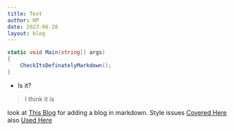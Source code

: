 ```yaml
---
title: Test
author: HP
date: 2023-06-28
layout: blog
---
```


```cs
static void Main(string[] args)
{
    CheckItsDefinatelyMarkdown(); 
}
```

- Is it?

> I think it is

look at [This Blog](https://joshcollinsworth.com/blog/build-static-sveltekit-markdown-blog) for adding a blog in markdown.
Style issues [Covered Here](https://github.com/svelte-add/svelte-add/issues/115) also [Used Here](https://www.jvp.design/blog/building-a-blog-with-sveltekit-tailwind-mdsvex)
